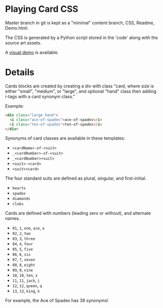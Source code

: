 # Playing Card CSS 

Master branch in git is kept as a "minimal" content branch, CSS, Readme, Demo.html.

The CSS is generated by a Python script stored in the 'code' along with the source art assets.

A [visual demo](https://dothtm.psyburr.space/demo/playing_cards/demo.html) is available.

# Details

Cards blocks are created by creating a div with class "card<size>, where size is either "small", "medium", or "large", and optional "hand" class then adding i-tags with a card synonym class."

Example:

```html
<div class="large hand">
  <i class="ace-of-spades">ace-of-spades</i>
  <i class="ten-of-spades">ten-of-spades</i>
</div>
```

Synonyms of card classes are available in these templates:

- `<cardName>-of-<suit>`
- `_<cardNumber>-of-<suit>`
- `_<cardNumber><suit>`
- `<suit>-<card>`
- `<suit><card>`

The four standard suits are defined as plural, singular, and first-initial.

- `hearts`
- `spades`
- `diamonds`
- `clubs`

Cards are defined with numbers (leading zero or without), and alternate names.

- `01`, `1`, `one`, `ace`, `a`
- `02`, `2`, `two`
- `03`, `3`, `three`
- `04`, `4`, `four`
- `05`, `5`, `five`
- `06`, `6`, `six`
- `07`, `7`, `seven`
- `08`, `8`, `eight`
- `09`, `9`, `nine`
- `10`, `10`, `ten`, `x`
- `11`, `11`, `jack`, `j`
- `12`, `12`, `queen`, `q`
- `13`, `13`, `king`, `k`

For example, the Ace of Spades has 38 synonyms!
